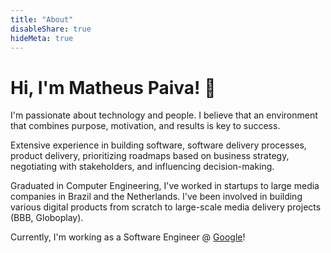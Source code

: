 ```yaml
---
title: "About"
disableShare: true
hideMeta: true
---
```


# Hi, I'm Matheus Paiva! 👋

I'm passionate about technology and people. I believe that an environment that combines purpose, motivation, and results is key to success.

Extensive experience in building software, software delivery processes, product delivery, prioritizing roadmaps based on business strategy, negotiating with stakeholders, and influencing decision-making.

Graduated in Computer Engineering, I've worked in startups to large media companies in Brazil and the Netherlands. I've been involved in building various digital products from scratch to large-scale media delivery projects (BBB, Globoplay).

Currently, I'm working as a Software Engineer @ [Google](https://www.linkedin.com/company/google/)!
